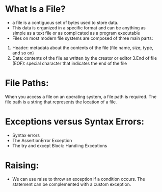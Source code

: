 # What Is a File?
- a file is a contiguous set of bytes used to store data.
-  This data is organized in a specific format and can be anything as simple as a text file or as complicated as a program executable
-  Files on most modern file systems are composed of three main parts:
 1. Header: metadata about the contents of the file (file name, size, type, and so on)
 2. Data: contents of the file as written by the creator or editor
 3.End of file (EOF): special character that indicates the end of the file
 
 # File Paths:
 When you access a file on an operating system, a file path is required. The file path is a string that represents the location of a file.
 
 # Exceptions versus Syntax Errors:
 - Syntax errors
- The AssertionError Exception
- The try and except Block: Handling Exceptions

# Raising:
- We can use raise to throw an exception if a condition occurs. The statement can be complemented with a custom exception.
